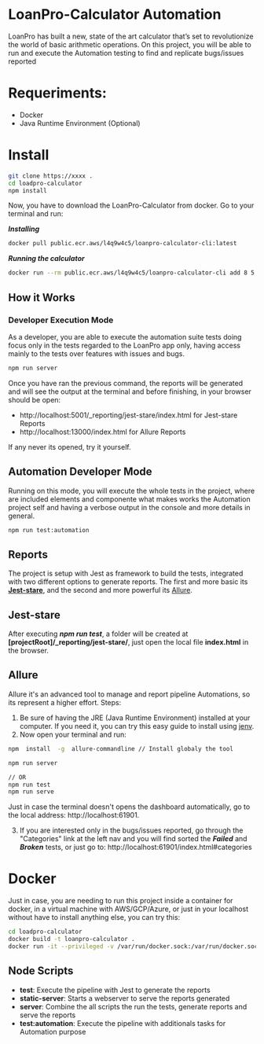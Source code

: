 # LoanPro-Calculator Automation

LoanPro has built a new, state of the art calculator that’s set to revolutionize the world of basic arithmetic operations. 
On this project, you will be able to run and execute the Automation testing to find and replicate bugs/issues reported

# Requeriments:
- Docker
- Java Runtime Environment (Optional)

# Install

```sh
git clone https://xxxx .
cd loadpro-calculator
npm install 
```
Now, you have to download the LoanPro-Calculator from docker. Go to your terminal and run:

***Installing***
```sh
docker pull public.ecr.aws/l4q9w4c5/loanpro-calculator-cli:latest
```

***Running the calculator***
```sh
docker run --rm public.ecr.aws/l4q9w4c5/loanpro-calculator-cli add 8 5
```

## How it Works

### Developer Execution Mode

As a developer, you are able to execute the automation suite tests doing focus only in the tests regarded to the LoanPro app only, having access mainly to the tests over features with issues and bugs. 
 
 ```sh
npm run server
```

Once you have ran the previous command, the reports will be generated and will see the output at the terminal and before finishing, in your browser should be open:

- http://localhost:5001/_reporting/jest-stare/index.html for Jest-stare Reports
- http://localhost:13000/index.html for Allure Reports

If any never its opened, try it yourself.

## Automation Developer Mode

Running on this mode, you will execute the whole tests in the project, where are included elements and componente what makes works the Automation project self and having a verbose output in the console and more details in general.

 ```sh
npm run test:automation 
```

## Reports

The project is setup with Jest as framework to build the tests, integrated with two different options to generate reports. The first and more basic its **[Jest-stare](https://www.npmjs.com/package/jest-stare)**, and the second and more powerful its [Allure](https://allurereport.org/).

## Jest-stare

After executing ***npm run test***, a folder will be created at **[projectRoot]/_reporting/jest-stare/**, just open the local file **index.html** in the browser.

## Allure

Allure it's an advanced tool to manage and report pipeline Automations, so its represent a higher effort. Steps:

 1. Be sure of having the JRE (Java Runtime Environment) installed at your computer. If you need it, you can try this easy guide to install using [jenv](https://www.jenv.be/).
 2. Now open your terminal and run:
  ```sh
npm  install  -g  allure-commandline // Install globaly the tool

npm run server

// OR
npm run test
npm run serve
```
Just in case the terminal doesn't opens the dashboard automatically, go to the local address: http://localhost:61901.

3. If you are interested only in the bugs/issues reported, go through the "Categories" link at the left nav and you will find sorted the ***Failed*** and ***Broken*** tests, or just go to: http://localhost:61901/index.html#categories


# Docker

Just in case, you are needing to run this project inside a container for docker, in a virtual machine with AWS/GCP/Azure, or just in your localhost without have to install anything else, you can try this:

```sh
cd loadpro-calculator 
docker build -t loanpro-calculator . 
docker run -it --privileged -v /var/run/docker.sock:/var/run/docker.sock -p 5001:5000 -p 13000:61901 loanpro-calculator
```

## Node Scripts
- **test**: Execute the pipeline with Jest to generate the reports
- **static-server**: Starts a webserver to serve the reports generated
- **server**: Combine the all scripts the run the tests, generate reports and serve the reports
- **test:automation**: Execute the pipeline with additionals tasks for Automation purpose
